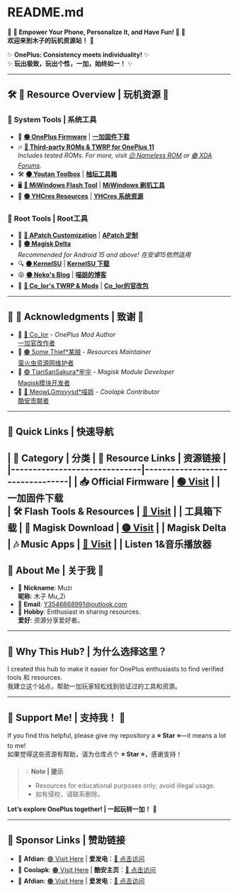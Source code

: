 # README.md

🎉 **🌈 Empower Your Phone, Personalize It, and Have Fun! 🌟** 🎉  
**欢迎来到木子的玩机资源站！** 🎉

✨ **OnePlus: Consistency meets individuality!** ✨  
✨ **玩出极致，玩出个性，一加，始终如一！** ✨

---

## 🛠️ **🌟 Resource Overview | 玩机资源 🌟**

### 📂 **System Tools | 系统工具**
- 🔧 **[🟢 OnePlus Firmware](https://yun.daxiaamu.com/)** | **[一加固件下载](https://yun.daxiaamu.com/)**
- 🔥 **[🔵 Third-party ROMs & TWRP for OnePlus 11](https://www.123865.com/s/nOd5jv-XJHu3)**  
  *Includes tested ROMs. For more, visit [🟡 Nameless ROM](https://www.nameless.wiki/) or [🟣 XDA Forums](https://xdaforums.com/).*  
- 🛠️ **[🟠 Youtan Toolbox](https://xiaoyi.vc/otantoolboxnt.html)** | **[柚坛工具箱](https://xiaoyi.vc/otantoolboxnt.html)**
- 🖥️ **[🔴 MiWindows Flash Tool](http://mindows.com/)** | **[MiWindows 刷机工具](http://mindows.com/)**
- 🧰 **[🟢 YHCres Resources](https://www.yhcres.top/)** | **[YHCres 系统资源](https://www.yhcres.top/)**

### 🎨 **Root Tools | Root工具**
- 💎 **[🔵 APatch Customization](https://github.com/bmax121/APatch)** | **[APatch 定制](https://github.com/bmax121/APatch)**
- 🎵 **[🟡 Magisk Delta](https://github.com/HuskyDG/magisk-files/releases/)**  
  *Recommended for Android 15 and above!*   *在安卓15依然适用*
- 🔍 **[🟠 KernelSU](https://kernelsu.org/guide/difference-with-magisk.html)** | **[KernelSU 下载](https://kernelsu.org/guide/difference-with-magisk.html)**
- 😝 **[🟣 Neko's Blog](neko.ink)** | **[喵姐的博客](neko.ink)**
- 🍎 **[🔴 Co_lor's TWRP & Mods](https://docs.qq.com/doc/DTHhteE9xdnFPbVZM)** | **[Co_lor的官改包](https://docs.qq.com/doc/DTHhteE9xdnFPbVZM)**

---

## 🤝 **💖 Acknowledgments | 致谢 💖**
- 🌟 [🔵 Co_lor](http://www.coolapk.com/u/642425) - *OnePlus Mod Author*  
  [一加官改作者](http://www.coolapk.com/u/642425)
- 🌟 [🟠 Some Thief*某贼](http://www.coolapk.com/u/3463951) - *Resources Maintainer*  
  [萤火虫资源网维护者](http://www.coolapk.com/u/3463951)
- 🌟 [🟣 TianSanSakura*牢伞](http://www.coolapk.com/u/540690) - *Magisk Module Developer*  
  [Magisk模块开发者](http://www.coolapk.com/u/540690)
- 🌟 [🔴 MeowLGmxyysd*喵姐](http://www.coolapk.com/u/814297) - *Coolapk Contributor*  
  [酷安贡献者](http://www.coolapk.com/u/814297)

---

## 🚀 **Quick Links | 快速导航**

| 📂 **Category | 分类**            | 🔗 **Resource Links | 资源链接** |
|------------------------------|---------------------------------|
| 📥 **Official Firmware** | [🟢 Visit](https://yun.daxiaamu.com/) |
|   **一加固件下载**        
| 🛠️ **Flash Tools & Resources**   | [🔵 Visit](https://www.yhcres.top/)     |
|   **工具箱下载**
| 📜 **Magisk Download** | [🟡 Visit](https://github.com/HuskyDG/magisk-files/releases/) |
|   **Magisk Delta**
| 🎶 **Music Apps**                | [🔴 Visit](https://listen1.github.io/listen1/) |
|   **Listen 1&音乐播放器** 
---

## 🌟 **About Me | 关于我 🌟**
- 🌸 **Nickname**: Muzi  
  **昵称**: 木子 Mu_Zi  
- 📧 **Email**: [Y3546668991@outlook.com](mailto:Y3546668991@outlook.com)
- 🎯 **Hobby**: Enthusiast in sharing resources.  
  **爱好**: 资源分享爱好者。

---

## 🎉 **Why This Hub? | 为什么选择这里？**
I created this hub to make it easier for OnePlus enthusiasts to find verified tools 和 resources.  
我建立这个站点，帮助一加玩家轻松找到验证过的工具和资源。

---

## 🌟 **Support Me! | 支持我！ 🌟**
If you find this helpful, please give my repository a **⭐ Star ⭐**—it means a lot to me!  
如果觉得这些资源有帮助，请为仓库点个 **⭐ Star ⭐**，感谢支持！

> 💡 **Note | 提示**  
> - Resources for educational purposes only; avoid illegal usage.  
> - 如有侵权，请联系删除。

**Let’s explore OnePlus together! | 一起玩转一加！** 🎉

---

## 💖 **Sponsor Links | 赞助链接**
- 🌟 **Afdian**: [🟢 Visit Here](https://afdian.com/a/Muzi441) | **爱发电**：[🔵 点击访问](https://afdian.com/a/Muzi441)
- 📱 **Coolapk**: [🟠 Visit Here](https://www.coolapk.com/u/3772125) | **酷安主页**：[🔴 点击访问](https://www.coolapk.com/u/3772125)
- 💖 **Afdian**: [🟠 Visit Here](https://afdian.com/a/mlgmxyysd) | **爱发电**：[🔴 点击访问](https://afdian.com/a/mlgmxyysd)
